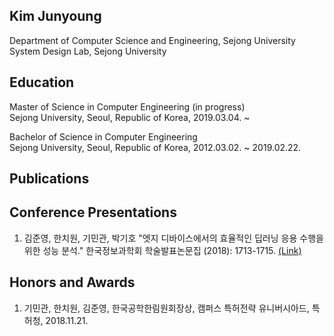 ## Kim Junyoung
<p> Department of Computer Science and Engineering, Sejong University<br />
System Design Lab, Sejong University </p>

## Education
<p> Master of Science in Computer Engineering (in progress)<br />
Sejong University, Seoul, Republic of Korea, 2019.03.04. ~ </p>
<p> Bachelor of Science in Computer Engineering<br />
Sejong University, Seoul, Republic of Korea, 2012.03.02. ~ 2019.02.22. </p>

## Publications

## Conference Presentations
1. 김준영, 한치원, 기민관, 박기호 "엣지 디바이스에서의 효율적인 딥러닝 응용 수행을 위한 성능 분석." 한국정보과학회 학술발표논문집 (2018): 1713-1715. [(Link)](http://www.dbpia.co.kr/journal/articleDetail?nodeId=NODE07614068&language=ko_KR)

## Honors and Awards
1. 기민관, 한치원, 김준영, 한국공학한림원회장상, 캠퍼스 특허전략 유니버시아드, 특허청, 2018.11.21.
